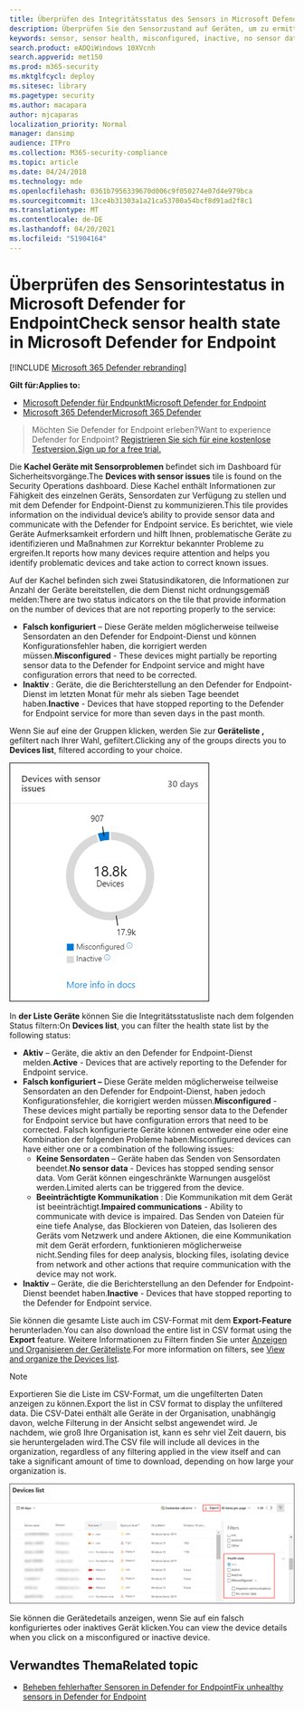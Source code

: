 ```yaml
---
title: Überprüfen des Integritätsstatus des Sensors in Microsoft Defender for Endpoint
description: Überprüfen Sie den Sensorzustand auf Geräten, um zu ermitteln, welche Sensordaten falsch konfiguriert, inaktiv sind oder keine Sensordaten melden.
keywords: sensor, sensor health, misconfigured, inactive, no sensor data, sensor data, impaired communications, communication
search.product: eADQiWindows 10XVcnh
search.appverid: met150
ms.prod: m365-security
ms.mktglfcycl: deploy
ms.sitesec: library
ms.pagetype: security
ms.author: macapara
author: mjcaparas
localization_priority: Normal
manager: dansimp
audience: ITPro
ms.collection: M365-security-compliance
ms.topic: article
ms.date: 04/24/2018
ms.technology: mde
ms.openlocfilehash: 0361b7956339670d006c9f050274e07d4e979bca
ms.sourcegitcommit: 13ce4b31303a1a21ca53700a54bcf8d91ad2f8c1
ms.translationtype: MT
ms.contentlocale: de-DE
ms.lasthandoff: 04/20/2021
ms.locfileid: "51904164"
---
```

# <a name="check-sensor-health-state-in-microsoft-defender-for-endpoint"></a><span data-ttu-id="c1f41-104">Überprüfen des Sensorintestatus in Microsoft Defender for Endpoint</span><span class="sxs-lookup"><span data-stu-id="c1f41-104">Check sensor health state in Microsoft Defender for Endpoint</span></span>

[!INCLUDE [Microsoft 365 Defender rebranding](../../includes/microsoft-defender.md)]

<span data-ttu-id="c1f41-105">**Gilt für:**</span><span class="sxs-lookup"><span data-stu-id="c1f41-105">**Applies to:**</span></span>
- [<span data-ttu-id="c1f41-106">Microsoft Defender für Endpunkt</span><span class="sxs-lookup"><span data-stu-id="c1f41-106">Microsoft Defender for Endpoint</span></span>](https://go.microsoft.com/fwlink/p/?linkid=2154037)
- [<span data-ttu-id="c1f41-107">Microsoft 365 Defender</span><span class="sxs-lookup"><span data-stu-id="c1f41-107">Microsoft 365 Defender</span></span>](https://go.microsoft.com/fwlink/?linkid=2118804)

><span data-ttu-id="c1f41-108">Möchten Sie Defender for Endpoint erleben?</span><span class="sxs-lookup"><span data-stu-id="c1f41-108">Want to experience Defender for Endpoint?</span></span> [<span data-ttu-id="c1f41-109">Registrieren Sie sich für eine kostenlose Testversion.</span><span class="sxs-lookup"><span data-stu-id="c1f41-109">Sign up for a free trial.</span></span>](https://www.microsoft.com/microsoft-365/windows/microsoft-defender-atp?ocid=docs-wdatp-checksensor-abovefoldlink)

<span data-ttu-id="c1f41-110">Die **Kachel Geräte mit Sensorproblemen** befindet sich im Dashboard für Sicherheitsvorgänge.</span><span class="sxs-lookup"><span data-stu-id="c1f41-110">The **Devices with sensor issues** tile is found on the Security Operations dashboard.</span></span> <span data-ttu-id="c1f41-111">Diese Kachel enthält Informationen zur Fähigkeit des einzelnen Geräts, Sensordaten zur Verfügung zu stellen und mit dem Defender for Endpoint-Dienst zu kommunizieren.</span><span class="sxs-lookup"><span data-stu-id="c1f41-111">This tile provides information on the individual device’s ability to provide sensor data and communicate with the Defender for Endpoint service.</span></span> <span data-ttu-id="c1f41-112">Es berichtet, wie viele Geräte Aufmerksamkeit erfordern und hilft Ihnen, problematische Geräte zu identifizieren und Maßnahmen zur Korrektur bekannter Probleme zu ergreifen.</span><span class="sxs-lookup"><span data-stu-id="c1f41-112">It reports how many devices require attention and helps you identify problematic devices and take action to correct known issues.</span></span>

<span data-ttu-id="c1f41-113">Auf der Kachel befinden sich zwei Statusindikatoren, die Informationen zur Anzahl der Geräte bereitstellen, die dem Dienst nicht ordnungsgemäß melden:</span><span class="sxs-lookup"><span data-stu-id="c1f41-113">There are two status indicators on the tile that provide information on the number of devices that are not reporting properly to the service:</span></span>
- <span data-ttu-id="c1f41-114">**Falsch konfiguriert** – Diese Geräte melden möglicherweise teilweise Sensordaten an den Defender for Endpoint-Dienst und können Konfigurationsfehler haben, die korrigiert werden müssen.</span><span class="sxs-lookup"><span data-stu-id="c1f41-114">**Misconfigured** - These devices might partially be reporting sensor data to the Defender for Endpoint service and might have configuration errors that need to be corrected.</span></span>
- <span data-ttu-id="c1f41-115">**Inaktiv** : Geräte, die die Berichterstellung an den Defender for Endpoint-Dienst im letzten Monat für mehr als sieben Tage beendet haben.</span><span class="sxs-lookup"><span data-stu-id="c1f41-115">**Inactive** - Devices that have stopped reporting to the Defender for Endpoint service for more than seven days in the past month.</span></span>

<span data-ttu-id="c1f41-116">Wenn Sie auf eine der Gruppen klicken, werden Sie zur **Geräteliste ,** gefiltert nach Ihrer Wahl, gefiltert.</span><span class="sxs-lookup"><span data-stu-id="c1f41-116">Clicking any of the groups directs you to **Devices list**, filtered according to your choice.</span></span>

![Screenshot der Kachel Geräte mit Sensorproblemen](images/atp-devices-with-sensor-issues-tile.png)

<span data-ttu-id="c1f41-118">In **der Liste Geräte** können Sie die Integritätsstatusliste nach dem folgenden Status filtern:</span><span class="sxs-lookup"><span data-stu-id="c1f41-118">On **Devices list**, you can filter the health state list by the following status:</span></span>
- <span data-ttu-id="c1f41-119">**Aktiv** – Geräte, die aktiv an den Defender for Endpoint-Dienst melden.</span><span class="sxs-lookup"><span data-stu-id="c1f41-119">**Active** - Devices that are actively reporting to the Defender for Endpoint service.</span></span>
- <span data-ttu-id="c1f41-120">**Falsch konfiguriert –** Diese Geräte melden möglicherweise teilweise Sensordaten an den Defender for Endpoint-Dienst, haben jedoch Konfigurationsfehler, die korrigiert werden müssen.</span><span class="sxs-lookup"><span data-stu-id="c1f41-120">**Misconfigured** - These devices might partially be reporting sensor data to the Defender for Endpoint service but have configuration errors that need to be corrected.</span></span> <span data-ttu-id="c1f41-121">Falsch konfigurierte Geräte können entweder eine oder eine Kombination der folgenden Probleme haben:</span><span class="sxs-lookup"><span data-stu-id="c1f41-121">Misconfigured devices can have either one or a combination of the following issues:</span></span>
  - <span data-ttu-id="c1f41-122">**Keine Sensordaten** – Geräte haben das Senden von Sensordaten beendet.</span><span class="sxs-lookup"><span data-stu-id="c1f41-122">**No sensor data** - Devices has stopped sending sensor data.</span></span> <span data-ttu-id="c1f41-123">Vom Gerät können eingeschränkte Warnungen ausgelöst werden.</span><span class="sxs-lookup"><span data-stu-id="c1f41-123">Limited alerts can be triggered from the device.</span></span>
  - <span data-ttu-id="c1f41-124">**Beeinträchtigte Kommunikation** : Die Kommunikation mit dem Gerät ist beeinträchtigt.</span><span class="sxs-lookup"><span data-stu-id="c1f41-124">**Impaired communications** - Ability to communicate with device is impaired.</span></span> <span data-ttu-id="c1f41-125">Das Senden von Dateien für eine tiefe Analyse, das Blockieren von Dateien, das Isolieren des Geräts vom Netzwerk und andere Aktionen, die eine Kommunikation mit dem Gerät erfordern, funktionieren möglicherweise nicht.</span><span class="sxs-lookup"><span data-stu-id="c1f41-125">Sending files for deep analysis, blocking files, isolating device from network and other actions that require communication with the device may not work.</span></span>
- <span data-ttu-id="c1f41-126">**Inaktiv** – Geräte, die die Berichterstellung an den Defender for Endpoint-Dienst beendet haben.</span><span class="sxs-lookup"><span data-stu-id="c1f41-126">**Inactive** - Devices that have stopped reporting to the Defender for Endpoint service.</span></span>

<span data-ttu-id="c1f41-127">Sie können die gesamte Liste auch im CSV-Format mit dem **Export-Feature** herunterladen.</span><span class="sxs-lookup"><span data-stu-id="c1f41-127">You can also download the entire list in CSV format using the **Export** feature.</span></span> <span data-ttu-id="c1f41-128">Weitere Informationen zu Filtern finden Sie unter [Anzeigen und Organisieren der Geräteliste](machines-view-overview.md).</span><span class="sxs-lookup"><span data-stu-id="c1f41-128">For more information on filters, see [View and organize the Devices list](machines-view-overview.md).</span></span>

>[!NOTE]
><span data-ttu-id="c1f41-129">Exportieren Sie die Liste im CSV-Format, um die ungefilterten Daten anzeigen zu können.</span><span class="sxs-lookup"><span data-stu-id="c1f41-129">Export the list in CSV format to display the unfiltered data.</span></span> <span data-ttu-id="c1f41-130">Die CSV-Datei enthält alle Geräte in der Organisation, unabhängig davon, welche Filterung in der Ansicht selbst angewendet wird. Je nachdem, wie groß Ihre Organisation ist, kann es sehr viel Zeit dauern, bis sie heruntergeladen wird.</span><span class="sxs-lookup"><span data-stu-id="c1f41-130">The CSV file will include all devices in the organization, regardless of any filtering applied in the view itself and can take a significant amount of time to download, depending on how large your organization is.</span></span>

![Screenshot der Gerätelistenseite](images/atp-devices-list-page.png)

<span data-ttu-id="c1f41-132">Sie können die Gerätedetails anzeigen, wenn Sie auf ein falsch konfiguriertes oder inaktives Gerät klicken.</span><span class="sxs-lookup"><span data-stu-id="c1f41-132">You can view the device details when you click on a misconfigured or inactive device.</span></span>

## <a name="related-topic"></a><span data-ttu-id="c1f41-133">Verwandtes Thema</span><span class="sxs-lookup"><span data-stu-id="c1f41-133">Related topic</span></span>
- [<span data-ttu-id="c1f41-134">Beheben fehlerhafter Sensoren in Defender for Endpoint</span><span class="sxs-lookup"><span data-stu-id="c1f41-134">Fix unhealthy sensors in Defender for Endpoint</span></span>](fix-unhealthy-sensors.md)
